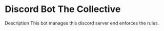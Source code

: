 # Discord Bot The Collective

Description
This bot manages this discord server end enforces the rules.